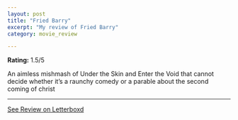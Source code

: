 ```yaml
---
layout: post
title: "Fried Barry"
excerpt: "My review of Fried Barry"
category: movie_review

---
```


**Rating:** 1.5/5

An aimless mishmash of Under the Skin and Enter the Void that cannot decide whether it’s a raunchy comedy or a parable about the second coming of christ

<hr>

[See Review on Letterboxd](https://boxd.it/1TLAMd)
